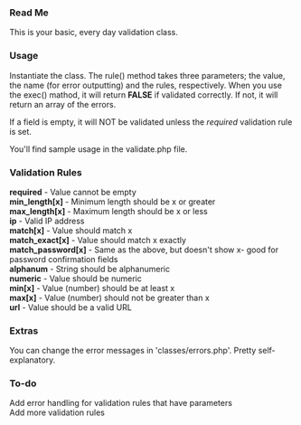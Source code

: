### Read Me 

This is your basic, every day validation class.

### Usage

Instantiate the class. The rule() method takes three parameters; the value, the name (for error outputting) and the rules, respectively.
When you use the exec() mathod, it will return __FALSE__ if validated correctly. If not, it will return an array of the errors.

If a field is empty, it will NOT be validated unless the *required* validation rule is set.

You'll find sample usage in the validate.php file.



### Validation Rules

__required__ - Value cannot be empty  
__min_length[x]__ - Minimum length should be x or greater  
__max_length[x]__ - Maximum length should be x or less  
__ip__ - Valid IP address  
__match[x]__ - Value should match x  
__match_exact[x]__ - Value should match x exactly  
__match_password[x]__ - Same as the above, but doesn't show x- good for password confirmation fields  
__alphanum__ - String should be alphanumeric  
__numeric__ - Value should be numeric  
__min[x]__ - Value (number) should be at least x  
__max[x]__ - Value (number) should not be greater than x  
__url__ - Value should be a valid URL  

### Extras

You can change the error messages in 'classes/errors.php'. Pretty self-explanatory.

### To-do


Add error handling for validation rules that have parameters  
Add more validation rules